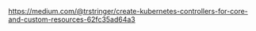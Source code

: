https://medium.com/@trstringer/create-kubernetes-controllers-for-core-and-custom-resources-62fc35ad64a3